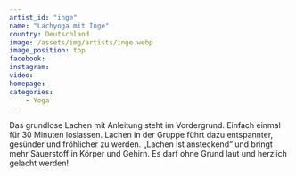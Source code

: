 ```yaml
---
artist_id: "inge"
name: "Lachyoga mit Inge"
country: Deutschland
image: /assets/img/artists/inge.webp
image_position: top
facebook:
instagram:
video:
homepage:
categories:
    - Yoga
---
```

Das grundlose Lachen mit Anleitung steht im Vordergrund. Einfach einmal für 30 Minuten loslassen. Lachen in der Gruppe führt dazu entspannter, gesünder und fröhlicher zu werden. „Lachen ist ansteckend“ und bringt mehr Sauerstoff in Körper und Gehirn. Es darf ohne Grund laut und herzlich gelacht werden!

